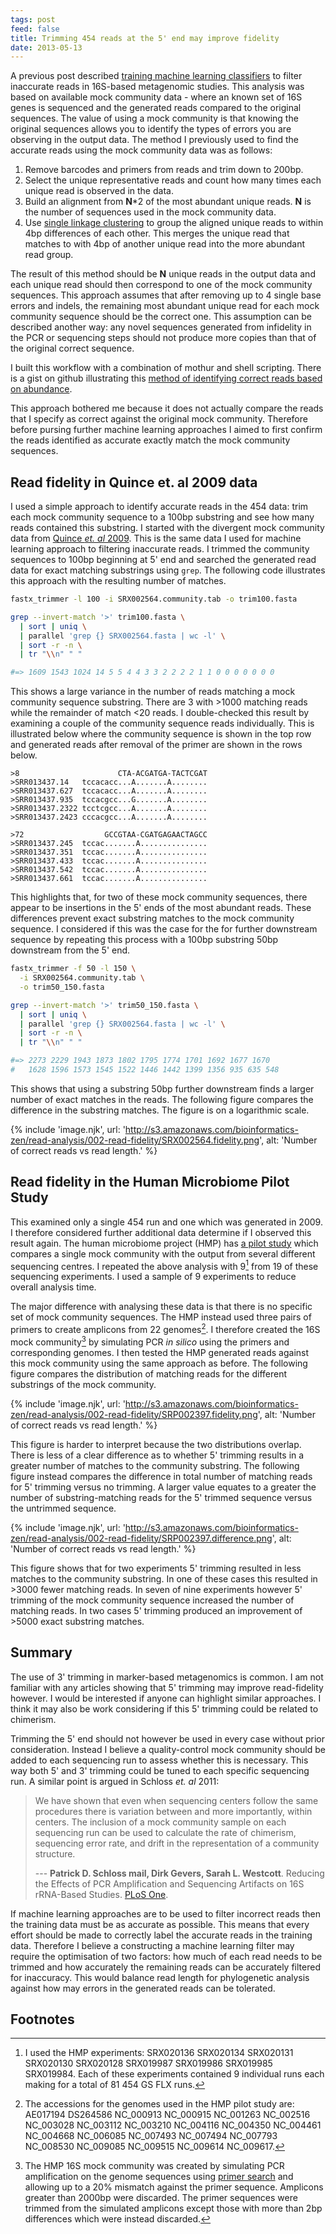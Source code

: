 ```yaml
---
tags: post
feed: false
title: Trimming 454 reads at the 5' end may improve fidelity
date: 2013-05-13
---
```


A previous post described [training machine learning classifiers][previous] to
filter inaccurate reads in 16S-based metagenomic studies. This analysis was
based on available mock community data - where an known set of 16S genes is
sequenced and the generated reads compared to the original sequences. The value
of using a mock community is that knowing the original sequences allows you to
identify the types of errors you are observing in the output data. The method I
previously used to find the accurate reads using the mock community data was as
follows:

1. Remove barcodes and primers from reads and trim down to 200bp.
2. Select the unique representative reads and count how many times each
   unique read is observed in the data.
3. Build an alignment from **N**\*2 of the most abundant unique reads. **N**
   is the number of sequences used in the mock community data.
4. Use [single linkage clustering][clust] to group the aligned unique reads
   to within 4bp differences of each other. This merges the unique read that
   matches to with 4bp of another unique read into the more abundant read
   group.

The result of this method should be **N** unique reads in the output data and
each unique read should then correspond to one of the mock community sequences.
This approach assumes that after removing up to 4 single base errors and
indels, the remaining most abundant unique read for each mock community
sequence should be the correct one. This assumption can be described another
way: any novel sequences generated from infidelity in the PCR or sequencing
steps should not produce more copies than that of the original correct
sequence.

I built this workflow with a combination of mothur and shell scripting. There
is a gist on github illustrating this [method of identifying correct reads based
on abundance][gist].

[previous]: /post/machine-learning-to-detect-bad-sequencing-reads/
[clust]: http://www.ncbi.nlm.nih.gov/pubmed/20236171
[gist]: https://gist.github.com/michaelbarton/5490636

This approach bothered me because it does not actually compare the reads that I
specify as correct against the original mock community. Therefore before
pursing further machine learning approaches I aimed to first confirm the reads
identified as accurate exactly match the mock community sequences.

## Read fidelity in Quince et. al 2009 data

I used a simple approach to identify accurate reads in the 454 data: trim each
mock community sequence to a 100bp substring and see how many reads contained
this substring. I started with the divergent mock community data from [Quince
_et. al_ 2009][quince]. This is the same data I used for machine learning
approach to filtering inaccurate reads. I trimmed the community sequences to
100bp beginning at 5' end and searched the generated read data for exact
matching substrings using `grep`. The following code illustrates this approach
with the resulting number of matches.

[quince]: http://www.ncbi.nlm.nih.gov/pubmed/19668203

```bash
fastx_trimmer -l 100 -i SRX002564.community.tab -o trim100.fasta

grep --invert-match '>' trim100.fasta \
  | sort | uniq \
  | parallel 'grep {} SRX002564.fasta | wc -l' \
  | sort -r -n \
  | tr "\\n" " "

#=> 1609 1543 1024 14 5 5 4 4 3 3 2 2 2 2 1 1 0 0 0 0 0 0 0
```

This shows a large variance in the number of reads matching a mock community
sequence substring. There are 3 with &gt;1000 matching reads while the
remainder of match &lt;20 reads. I double-checked this result by examining a
couple of the community sequence reads individually. This is illustrated below
where the community sequence is shown in the top row and generated reads after
removal of the primer are shown in the rows below.

```
>8                      CTA-ACGATGA-TACTCGAT
>SRR013437.14   tccacacc...A.......A........
>SRR013437.627  tccacacc...A.......A........
>SRR013437.935  tccacgcc...G.......A........
>SRR013437.2322 tcctcgcc...A.......A........
>SRR013437.2423 cccacgcc...A.......A........

>72                  GCCGTAA-CGATGAGAACTAGCC
>SRR013437.245  tccac.......A...............
>SRR013437.351  tccac.......A...............
>SRR013437.433  tccac.......A...............
>SRR013437.542  tccac.......A...............
>SRR013437.661  tccac.......A...............
```

This highlights that, for two of these mock community sequences, there appear
to be insertions in the 5' ends of the most abundant reads. These differences
prevent exact substring matches to the mock community sequence. I considered if
this was the case for the for further downstream sequence by repeating this
process with a 100bp substring 50bp downstream from the 5' end.

```bash
fastx_trimmer -f 50 -l 150 \
  -i SRX002564.community.tab \
  -o trim50_150.fasta

grep --invert-match '>' trim50_150.fasta \
  | sort | uniq \
  | parallel 'grep {} SRX002564.fasta | wc -l' \
  | sort -r -n \
  | tr "\\n" " "

#=> 2273 2229 1943 1873 1802 1795 1774 1701 1692 1677 1670
#   1628 1596 1573 1545 1522 1446 1442 1399 1356 935 635 548
```

This shows that using a substring 50bp further downstream finds a larger number
of exact matches in the reads. The following figure compares the difference in
the substring matches. The figure is on a logarithmic scale.

{% include 'image.njk',
  url: 'http://s3.amazonaws.com/bioinformatics-zen/read-analysis/002-read-fidelity/SRX002564.fidelity.png',
  alt: 'Number of correct reads vs read length.' %}

## Read fidelity in the Human Microbiome Pilot Study

This examined only a single 454 run and one which was generated in 2009. I
therefore considered further additional data determine if I observed this
result again. The human microbiome project (HMP) has [a pilot study][pilot]
which compares a single mock community with the output from several different
sequencing centres. I repeated the above analysis with 9[^runs] from 19 of
these sequencing experiments. I used a sample of 9 experiments to reduce
overall analysis time.

[pilot]: http://www.ncbi.nlm.nih.gov/bioproject/48341

The major difference with analysing these data is that there is no specific set
of mock community sequences. The HMP instead used three pairs of primers to
create amplicons from 22 genomes[^genomes]. I therefore created the 16S
mock community[^mock] by simulating PCR _in silico_ using the primers and
corresponding genomes. I then tested the HMP generated reads against this
mock community using the same approach as before. The following figure compares
the distribution of matching reads for the different substrings of the
mock community.

{% include 'image.njk',
  url: 'http://s3.amazonaws.com/bioinformatics-zen/read-analysis/002-read-fidelity/SRP002397.fidelity.png',
  alt: 'Number of correct reads vs read length.' %}

This figure is harder to interpret because the two distributions overlap. There
is less of a clear difference as to whether 5' trimming results in a greater
number of matches to the community substring. The following figure instead
compares the difference in total number of matching reads for 5' trimming
versus no trimming. A larger value equates to a greater the number of
substring-matching reads for the 5' trimmed sequence versus the untrimmed
sequence.

{% include 'image.njk',
  url: 'http://s3.amazonaws.com/bioinformatics-zen/read-analysis/002-read-fidelity/SRP002397.difference.png',
  alt: 'Number of correct reads vs read length.' %}

This figure shows that for two experiments 5' trimming resulted in less matches
to the community substring. In one of these cases this resulted in &gt;3000
fewer matching reads. In seven of nine experiments however 5' trimming of the
mock community sequence increased the number of matching reads. In two cases 5'
trimming produced an improvement of &gt;5000 exact substring matches.

## Summary

The use of 3' trimming in marker-based metagenomics is common. I am not
familiar with any articles showing that 5' trimming may improve read-fidelity
however. I would be interested if anyone can highlight similar approaches. I
think it may also be work considering if this 5' trimming could be related to
chimerism.

Trimming the 5' end should not however be used in every case without prior
consideration. Instead I believe a quality-control mock community should be
added to each sequencing run to assess whether this is necessary. This way both
5' and 3' trimming could be tuned to each specific sequencing run. A similar
point is argued in Schloss _et. al_ 2011:

> We have shown that even when sequencing centers follow the same procedures
> there is variation between and more importantly, within centers. The
> inclusion of a mock community sample on each sequencing run can be used to
> calculate the rate of chimerism, sequencing error rate, and drift in the
> representation of a community structure.
>
> --- **Patrick D. Schloss mail, Dirk Gevers, Sarah L. Westcott**. Reducing the
> Effects of PCR Amplification and Sequencing Artifacts on 16S rRNA-Based
> Studies. [PLoS One][schloss].

[schloss]: http://www.plosone.org/article/info%3Adoi%2F10.1371%2Fjournal.pone.0027310

If machine learning approaches are to be used to filter incorrect reads then
the training data must be as accurate as possible. This means that every effort
should be made to correctly label the accurate reads in the training data.
Therefore I believe a constructing a machine learning filter may require the
optimisation of two factors: how much of each read needs to be trimmed and how
accurately the remaining reads can be accurately filtered for inaccuracy. This
would balance read length for phylogenetic analysis against how may errors in
the generated reads can be tolerated.

## Footnotes

[^runs]: I used the HMP experiments: SRX020136 SRX020134 SRX020131 SRX020130 SRX020128 SRX019987 SRX019986 SRX019985 SRX019984. Each of these experiments contained 9 individual runs each making for a total of 81 454 GS FLX runs.
[^genomes]: The accessions for the genomes used in the HMP pilot study are: AE017194 DS264586 NC_000913 NC_000915 NC_001263 NC_002516 NC_003028 NC_003112 NC_003210 NC_004116 NC_004350 NC_004461 NC_004668 NC_006085 NC_007493 NC_007494 NC_007793 NC_008530 NC_009085 NC_009515 NC_009614 NC_009617.
[^mock]: The HMP 16S mock community was created by simulating PCR amplification on the genome sequences using [primer search](http://emboss.bioinformatics.nl/cgi-bin/emboss/primersearch) and allowing up to a 20% mismatch against the primer sequence. Amplicons greater than 2000bp were discarded. The primer sequences were trimmed from the simulated amplicons except those with more than 2bp differences which were instead discarded.
